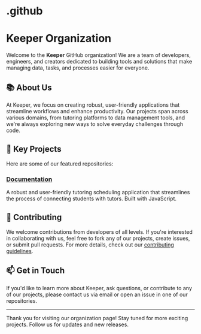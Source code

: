 # .github
# Keeper Organization

Welcome to the **Keeper** GitHub organization! We are a team of developers, engineers, and creators dedicated to building tools and solutions that make managing data, tasks, and processes easier for everyone.

## 📚 About Us

At Keeper, we focus on creating robust, user-friendly applications that streamline workflows and enhance productivity. Our projects span across various domains, from tutoring platforms to data management tools, and we're always exploring new ways to solve everyday challenges through code.

## 🚀 Key Projects

Here are some of our featured repositories:

### [Documentation](https://github.com/keeper-org/CMPT395C4)
A robust and user-friendly tutoring scheduling application that streamlines the process of connecting students with tutors. Built with JavaScript.


## 🤝 Contributing

We welcome contributions from developers of all levels. If you're interested in collaborating with us, feel free to fork any of our projects, create issues, or submit pull requests. For more details, check out our [contributing guidelines](https://github.com/keeper-org/.github/blob/main/CONTRIBUTING.md).

## 📫 Get in Touch

If you'd like to learn more about Keeper, ask questions, or contribute to any of our projects, please contact us via email or open an issue in one of our repositories.

---

Thank you for visiting our organization page! Stay tuned for more exciting projects. Follow us for updates and new releases.
